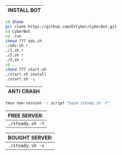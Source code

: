 
| INSTALL BOT |
|:-----------------------|
```sh
cd $home
git clone https://github.com/DrCyber/CyberBot.git
cd CyberBot
cd .run
chmod 777 adv.sh
./adv.sh r
./1.sh r
./2.sh r
./3.sh r
cd ..
chmod 777 start.sh
./start.sh install
./start.sh -q
```
| ANTI CRASH |
|:-----------------------|
```sh
tmux new-session -s script "bash steady.sh -t"
```

| FREE SERVER: |
|:-----------------------|
| `./steady.sh -t` |

| BOUGHT SERVER: |
|:-----------------------|
| `./steady.sh -s` |
